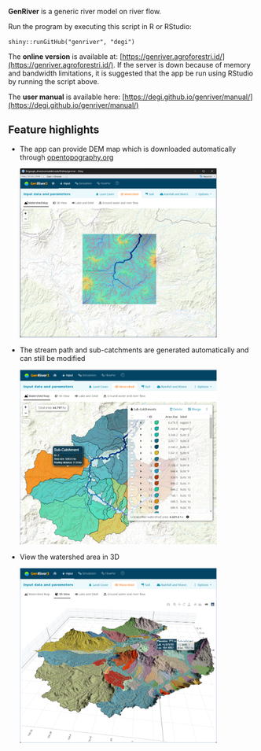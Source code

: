**GenRiver** is a generic river model on river flow.

Run the program by executing this script in R or RStudio:

    shiny::runGitHub("genriver", "degi")

The **online version** is available at: [https://genriver.agroforestri.id/](https://genriver.agroforestri.id/). If the server is down because of memory and bandwidth limitations, it is suggested that the app be run using RStudio by running the script above.

The **user manual** is available here: [https://degi.github.io/genriver/manual/](https://degi.github.io/genriver/manual/) 

## Feature highlights

* The app can provide DEM map which is downloaded automatically through [opentopography.org](https://opentopography.org/)<br/> 
  
    <img src="docs/images/dem_map.png" width="400"/><br/>

* The stream path and sub-catchments are generated automatically and can still be modified<br/> 
  
    <img src="docs/images/ws2.png" width="400"/><br/>

* View the watershed area in 3D<br/>

    <img src="docs/images/ws_3d.png" width="400"/><br/>
